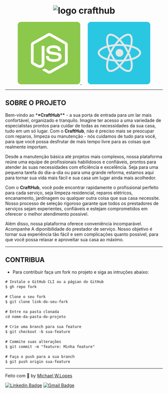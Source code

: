 <h1 align="center">
  <img src="./web/src/assets/images/logo.png" title="CraftHub" alt="logo crafthub" width="500px" />
</h1>

<p align="center">
  <a href="/server">
  <img src="https://raw.githubusercontent.com/michaelwell23/projeto-servico-de-entregas/master/server/.github/nodejs.svg" alt="Node.Js" />
  </a>&nbsp;&nbsp;&nbsp;&nbsp;
  <a href="/web">
  <img src="https://raw.githubusercontent.com/michaelwell23/projeto-servico-de-entregas/master/server/.github/reactjs.svg" alt="ReactJS">
  </a>
</p>

---

## SOBRE O PROJETO

Bem-vindo ao \***\*CraftHub\*\*** - a sua porta de entrada para um lar mais confortável, organizado e tranquilo. Imagine ter acesso a uma variedade de especialistas prontos para cuidar de todas as necessidades da sua casa, tudo em um só lugar. Com o **CraftHub**, não é preciso mais se preocupar com reparos, limpeza ou manutenção - nós cuidamos de tudo para você, para que você possa desfrutar de mais tempo livre para as coisas que realmente importam.

Desde a manutenção básica até projetos mais complexos, nossa plataforma reúne uma equipe de profissionais habilidosos e confiáveis, prontos para atender às suas necessidades com eficiência e excelência. Seja para uma pequena tarefa do dia-a-dia ou para uma grande reforma, estamos aqui para tornar sua vida mais fácil e sua casa um lugar ainda mais acolhedor.

Com o **CraftHub**, você pode encontrar rapidamente o profissional perfeito para cada serviço, seja limpeza residencial, reparos elétricos, encanamento, jardinagem ou qualquer outra coisa que sua casa necessite. Nosso processo de seleção rigoroso garante que todos os prestadores de serviços sejam experientes, confiáveis e estejam comprometidos em oferecer o melhor atendimento possível.

Além disso, nossa plataforma oferece conveniência incomparável. Acompanhe A diponibilidade do prestador de serviço. Nosso objetivo é tornar sua experiência tão fácil e sem complicações quanto possível, para que você possa relaxar e aproveitar sua casa ao máximo.

---

## CONTRIBUA

- Para contribuir faça um fork no projeto e siga as intruções abaixo:

```
# Instale o GitHub CLI ou a págian do GitHub
$ gh repo fork

# Clone o seu fork
$ git clone link-do-seu-fork

# Entre na pasta clonada
cd nome-da-pasta-do-projeto

# Crie uma branch para sua feature
$ git checkout -b sua-feature

# Commite suas alterações
$ git commit -m "feature: Minha feature"

# Faça o push para a sua branch
$ git push origin sua-feature

```

---

Feito com :purple_heart: by [Michael W.Lopes](https://github.com/michael23-lopes)

[![Linkedin Badge](https://img.shields.io/badge/-Michael%20Lopes-blue?style=flat-square&logo=Linkedin&logoColor=white&link=https://www.linkedin.com/in/michael-wellington-lopes/)](https://www.linkedin.com/in/michael-wellington-lopes/)
[![Gmail Badge](https://img.shields.io/badge/-michael23.wellington@gmail.com-c14438?style=flat-square&logo=Gmail&logoColor=white&link=mailto:michael23.wellington@gmail.com)](mailto:michael23.wellington@gmail.com)
